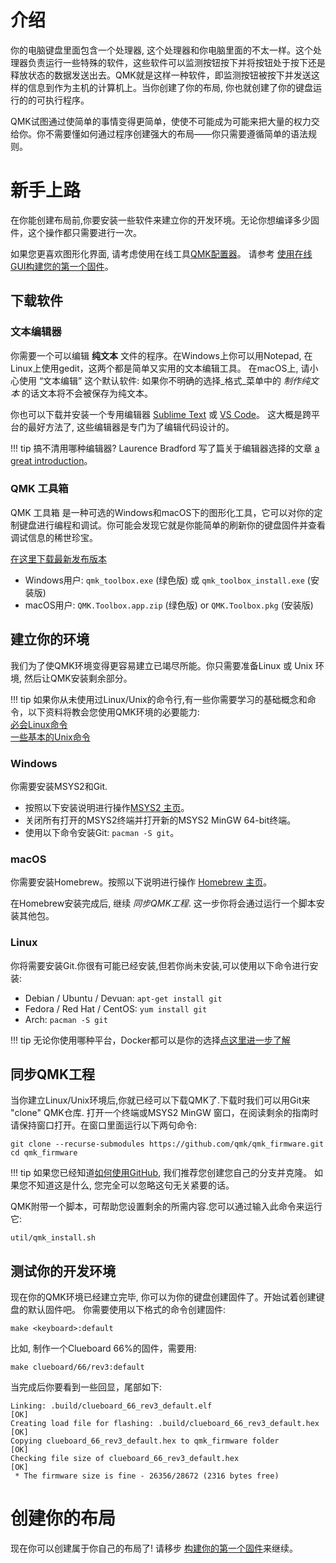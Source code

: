 # 介绍

你的电脑键盘里面包含一个处理器, 这个处理器和你电脑里面的不太一样。这个处理器负责运行一些特殊的软件，这些软件可以监测按钮按下并将按钮处于按下还是释放状态的数据发送出去。QMK就是这样一种软件，即监测按钮被按下并发送这样的信息到作为主机的计算机上。当你创建了你的布局, 你也就创建了你的键盘运行的的可执行程序。

QMK试图通过使简单的事情变得更简单，使使不可能成为可能来把大量的权力交给你。你不需要懂如何通过程序创建强大的布局——你只需要遵循简单的语法规则。

# 新手上路

在你能创建布局前,你要安装一些软件来建立你的开发环境。无论你想编译多少固件，这个操作都只需要进行一次。

如果您更喜欢图形化界面, 请考虑使用在线工具[QMK配置器](https://config.qmk.fm)。 请参考 [使用在线GUI构建您的第一个固件](tutorial_building_firmware_configurator.md)。


## 下载软件

### 文本编辑器

你需要一个可以编辑 **纯文本** 文件的程序。在Windows上你可以用Notepad, 在Linux上使用gedit，这两个都是简单又实用的文本编辑工具。 在macOS上, 请小心使用 “文本编辑” 这个默认软件: 如果你不明确的选择_格式_菜单中的 _制作纯文本_ 的话文本将不会被保存为纯文本。

你也可以下载并安装一个专用编辑器 [Sublime Text](https://www.sublimetext.com/) 或 [VS Code](https://code.visualstudio.com/)。 这大概是跨平台的最好方法了, 这些编辑器是专门为了编辑代码设计的。

!!! tip
    搞不清用哪种编辑器? Laurence Bradford 写了篇关于编辑器选择的文章 [a great introduction](https://learntocodewith.me/programming/basics/text-editors/)。

### QMK 工具箱

QMK 工具箱 是一种可选的Windows和macOS下的图形化工具，它可以对你的定制键盘进行编程和调试。你可能会发现它就是你能简单的刷新你的键盘固件并查看调试信息的稀世珍宝。

[在这里下载最新发布版本](https://github.com/qmk/qmk_toolbox/releases/latest)

* Windows用户: `qmk_toolbox.exe` (绿色版) 或 `qmk_toolbox_install.exe` (安装版)
* macOS用户: `QMK.Toolbox.app.zip` (绿色版) or `QMK.Toolbox.pkg` (安装版)

## 建立你的环境

我们为了使QMK环境变得更容易建立已竭尽所能。你只需要准备Linux 或 Unix 环境, 然后让QMK安装剩余部分。

!!! tip
     如果你从未使用过Linux/Unix的命令行,有一些你需要学习的基础概念和命令，以下资料将教会您使用QMK环境的必要能力:<br>
[必会Linux命令](https://www.guru99.com/must-know-linux-commands.html)<br>
[一些基本的Unix命令](https://www.tjhsst.edu/~dhyatt/superap/unixcmd.html)

### Windows

你需要安装MSYS2和Git.

* 按照以下安装说明进行操作[MSYS2 主页](https://www.msys2.org)。
* 关闭所有打开的MSYS2终端并打开新的MSYS2 MinGW 64-bit终端。
* 使用以下命令安装Git: `pacman -S git`。

### macOS

你需要安装Homebrew。按照以下说明进行操作 [Homebrew 主页](https://brew.sh)。

在Homebrew安装完成后, 继续 _同步QMK工程_. 这一步你将会通过运行一个脚本安装其他包。

### Linux

你将需要安装Git.你很有可能已经安装,但若你尚未安装,可以使用以下命令进行安装:

* Debian / Ubuntu / Devuan: `apt-get install git`
* Fedora / Red Hat / CentOS: `yum install git`
* Arch: `pacman -S git`

!!! tip
     无论你使用哪种平台，Docker都可以是你的选择[点这里进一步了解](getting_started_build_tools.md#docker)

## 同步QMK工程

当你建立Linux/Unix环境后,你就已经可以下载QMK了.下载时我们可以用Git来 "clone" QMK仓库. 打开一个终端或MSYS2 MinGW 窗口，在阅读剩余的指南时请保持窗口打开。在窗口里面运行以下两句命令:

```shell
git clone --recurse-submodules https://github.com/qmk/qmk_firmware.git
cd qmk_firmware
```

!!! tip
     如果您已经知道[如何使用GitHub](getting_started_github.md), 我们推荐您创建您自己的分支并克隆。 如果您不知道这是什么, 您完全可以忽略这句无关紧要的话。

QMK附带一个脚本，可帮助您设置剩余的所需内容.您可以通过输入此命令来运行它:

    util/qmk_install.sh

## 测试你的开发环境

现在你的QMK环境已经建立完毕, 你可以为你的键盘创建固件了。开始试着创建键盘的默认固件吧。 你需要使用以下格式的命令创建固件:

    make <keyboard>:default

比如, 制作一个Clueboard 66%的固件，需要用:

    make clueboard/66/rev3:default

当完成后你要看到一些回显，尾部如下:

```
Linking: .build/clueboard_66_rev3_default.elf                                                       [OK]
Creating load file for flashing: .build/clueboard_66_rev3_default.hex                               [OK]
Copying clueboard_66_rev3_default.hex to qmk_firmware folder                                        [OK]
Checking file size of clueboard_66_rev3_default.hex                                                 [OK]
 * The firmware size is fine - 26356/28672 (2316 bytes free)
```

# 创建你的布局

现在你可以创建属于你自己的布局了! 请移步 [构建你的第一个固件](tutorial_building_firmware.md)来继续。
